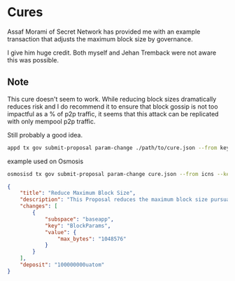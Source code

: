 # Cures

Assaf Morami of Secret Network has provided me with an example transaction that adjusts the maximum block size by governance.  

I give him huge credit.  Both myself and Jehan Tremback were not aware this was possible. 

## Note

This cure doesn't seem to work.  While reducing block sizes dramatically reduces risk and I do recommend it to ensure that block gossip is not too impactful as a % of p2p traffic, it seems that this attack can be replicated with only mempool p2p traffic. 

Still probably a good idea. 


```bash
appd tx gov submit-proposal param-change ./path/to/cure.json --from key -y -b block
```

example used on Osmosis

```bash
osmosisd tx gov submit-proposal param-change cure.json --from icns --keyring-backend file --fees 2000uosmo
```



```json
{
    "title": "Reduce Maximum Block Size",
    "description": "This Proposal reduces the maximum block size pursuant to: https://github.com/cometbft/cometbft/security/advisories/GHSA-hq58-p9mv-338c",
    "changes": [
        {
            "subspace": "baseapp",
            "key": "BlockParams",
            "value": {
                "max_bytes": "1048576"
            }
        }
    ],
    "deposit": "100000000uatom"
}
```

<!-- Auto-update: 2025-10-15T14:01:13.015876 -->

